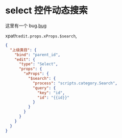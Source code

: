 # select 控件动态搜索

这里有一个 bug.[bug](../bugs/xgen%20remoteSearch.md)

xpath:`edit.props.xProps.$search`,

```json
{
  "上级类目": {
    "bind": "parent_id",
    "edit": {
      "type": "Select",
      "props": {
        "xProps": {
          "$search": {
            "process": "scripts.category.Search",
            "query": {
              "key": "id",
              "id": "{{id}}"
            }
          }
        }
      }
    }
  }
}
```
